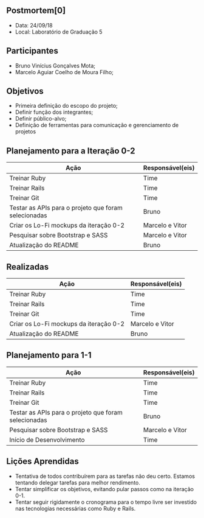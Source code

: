 ## Postmortem[0]
* Data: 24/09/18
* Local: Laboratório de Graduação 5
## Participantes
  * Bruno Vinícius Gonçalves Mota;
  * Marcelo Aguiar Coelho de Moura Filho;
## Objetivos
* Primeira definição do escopo do projeto;
* Definir função dos integrantes;
* Definir público-alvo;
* Definição de ferramentas para comunicação e gerenciamento de projetos
## Planejamento para a Iteração 0-2
| Ação | Responsável(eis) |
|----------|----------|
| Treinar Ruby           | Time     |
| Treinar Rails          | Time     |
| Treinar Git            | Time     |
| Testar as APIs para o projeto que foram selecionadas | Bruno |
| Criar os Lo-Fi mockups da iteração 0-2 | Marcelo e Vitor |
| Pesquisar sobre Bootstrap e SASS  | Marcelo e Vitor |
| Atualização do README | Bruno |
## Realizadas
| Ação | Responsável(eis) |
|----------|----------|
| Treinar Ruby           | Time     |
| Treinar Rails          | Time     |
| Treinar Git            | Time     |
| Criar os Lo-Fi mockups da iteração 0-2 | Marcelo e Vitor |
| Atualização do README | Bruno |
## Planejamento para 1-1
| Ação | Responsável(eis) |
|----------|----------|
| Treinar Ruby           | Time     |
| Treinar Rails          | Time     |
| Treinar Git            | Time     |
| Testar as APIs para o projeto que foram selecionadas | Bruno |
| Pesquisar sobre Bootstrap e SASS  | Marcelo e Vitor |
| Início de Desenvolvimento | Time |
## Lições Aprendidas
* Tentativa de todos contribuírem para as tarefas não deu certo. Estamos tentando delegar tarefas para melhor rendimento.
* Tentar simplificar os objetivos, evitando pular passos como na iteração 0-1.
* Tentar seguir rigidamente o cronograma para o tempo livre ser investido nas tecnologias necessárias como Ruby e Rails.
